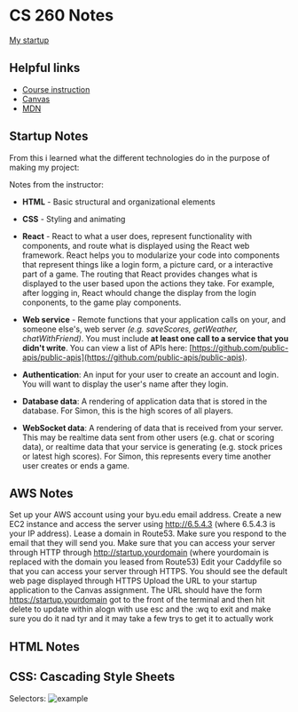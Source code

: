 # CS 260 Notes

[My startup](https://simon.cs260.click)

## Helpful links

- [Course instruction](https://github.com/webprogramming260)
- [Canvas](https://byu.instructure.com)
- [MDN](https://developer.mozilla.org)

## Startup Notes

From this i learned what the different technologies do in the purpose of making my project: 

Notes from the instructor:
- **HTML** - Basic structural and organizational elements
- **CSS** - Styling and animating
- **React** - React to what a user does, represent functionality with components, and route what is displayed using the React web framework. React helps you to modularize your code into components that represent things like a login form, a picture card, or a interactive part of a game. The routing that React provides changes what is displayed to the user based upon the actions they take. For example, after logging in, React whould change the display from the login conponents, to the game play components.
- **Web service** - Remote functions that your application calls on your, and someone else's, web server _(e.g. saveScores, getWeather, chatWithFriend)_. You must include **at least one call to a service that you didn't write**. You can view a list of APIs here: [https://github.com/public-apis/public-apis](https://github.com/public-apis/public-apis).

- **Authentication**: An input for your user to create an account and login. You will want to display the user's name after they login.
- **Database data**: A rendering of application data that is stored in the database. For Simon, this is the high scores of all players.
- **WebSocket data**: A rendering of data that is received from your server. This may be realtime data sent from other users (e.g. chat or scoring data), or realtime data that your service is generating (e.g. stock prices or latest high scores). For Simon, this represents every time another user creates or ends a game.


## AWS Notes

Set up your AWS account using your byu.edu email address.
Create a new EC2 instance and access the server using http://6.5.4.3 (where 6.5.4.3 is your IP address).
Lease a domain in Route53. Make sure you respond to the email that they will send you.
Make sure that you can access your server through HTTP through http://startup.yourdomain (where yourdomain is replaced with the domain you leased from Route53)
Edit your Caddyfile so that you can access your server through HTTPS.
You should see the default web page displayed through HTTPS
Upload the URL to your startup application to the Canvas assignment. The URL should have the form https://startup.yourdomain
got to the front of the terminal and then hit delete to update within alogn with use esc and the :wq to exit and make sure you do it nad tyr and it may take a few trys to get it to actually work

## HTML Notes



## CSS: Cascading Style Sheets
Selectors: 
![example](https://github.com/user-attachments/assets/345e0a1e-cca3-4117-8ded-5a9abf48ade9)


